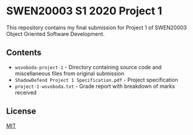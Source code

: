 # SWEN20003 S1 2020 Project 1

This repository contains my final submission for Project 1 of SWEN20003 Object Oriented Software Development.

## Contents

* `wsvoboda-project-1` - Directory containing source code and miscellaneous files from original submission
* `ShadowDefend Project 1 Specification.pdf` - Project specification
* `project-1-wsvoboda.txt` - Grade report with breakdown of marks received

## License
[MIT](https://choosealicense.com/licenses/mit/)
